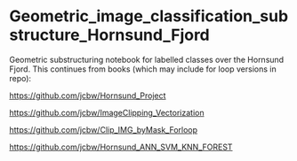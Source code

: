 # Geometric_image_classification_substructure_Hornsund_Fjord

Geometric substructuring notebook for labelled classes over the Hornsund Fjord. This continues from books (which may include for loop versions in repo):

https://github.com/jcbw/Hornsund_Project

https://github.com/jcbw/ImageClipping_Vectorization

https://github.com/jcbw/Clip_IMG_byMask_Forloop

https://github.com/jcbw/Hornsund_ANN_SVM_KNN_FOREST 
